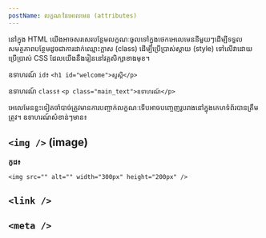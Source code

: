 ```yaml
---
postName: លក្ខណៈនៃអេលេមេន (attributes)
---	
```

នៅក្នុង HTML យើងអាចសរសេរបន្ថែមលក្ខណៈចូលទៅក្នុងថេកអេលេមេននីមួយៗដើម្បីទទួលសមត្ថភាពបន្ថែមដូចជាការដាក់ឈ្មោះក្លាស (class) ដើម្បីប្រើប្រាស់​ស្តាយ (style) ទៅលើវាដោយប្រើប្រាស់ CSS ដែលយើងនឹងរៀននៅវគ្គសិក្សាខាងមុខ។ 

ឧទាហរណ៍ `id`៖ `<h1 id="welcome">សួស្តី</p>`

ឧទាហរណ៍ `class`៖ `<p class="main_text">ឧទាហរណ៍</p>`


អេលេមែនខ្លះទៀតចាំបាច់ត្រូវមានការបញ្ចាក់លក្ខណៈទើបអាចបញ្ចេញរូបរាងនៅក្នុងគេហទំព័របានត្រឹមត្រូវ។ ឧទាហរណ៍សំខាន់ៗមាន៖

## `<img />` (image)
**កូដ៖**

```
<img src="" alt="" width="300px" height="200px" />
```


## `<link />`

## `<meta />`